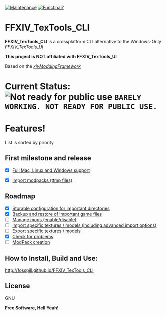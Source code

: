 [![Maintenance](https://img.shields.io/badge/Maintained%3F-yes-green.svg)](https://github.com/fosspill/FFXIV_TexTools_CLI/graphs/commit-activity) [![Functinal?](https://img.shields.io/badge/Functional%3F-yes-success.svg)](#)

# FFXIV_TexTools_CLI


**FFXIV_TexTools_CLI** is a crossplatform CLI alternative to the Windows-Only *FFXIV_TexTools_UI*

**This project is NOT affiliated with FFXIV_TexTools_UI**

Based on the *[xivModdingFramework](https://github.com/liinko/xivModdingFramework)*

# Current Status: ![Not ready for public use](https://placehold.it/15/00ff00/000000?text=+) `BARELY WORKING. NOT READY FOR PUBLIC USE.`

# Features!
List is sorted by priority
## First milestone and release
- [x] [Full Mac, Linux and Windows support](https://github.com/fosspill/FFXIV_TexTools_CLI/issues/1)

- [x] [Import modpacks (ttmp files)](https://github.com/fosspill/FFXIV_TexTools_CLI/issues/2)
 
## Roadmap
- [x] [Storable configuration for important directories](https://github.com/fosspill/FFXIV_TexTools_CLI/issues/3)
- [x] [Backup and restore of important game files](https://github.com/fosspill/FFXIV_TexTools_CLI/issues/4)
- [ ] [Manage mods (enable/disable)](https://github.com/fosspill/FFXIV_TexTools_CLI/issues/27)
- [ ] [Import specific textures / models (including advanced import options)](https://github.com/fosspill/FFXIV_TexTools_CLI/issues/5)
- [ ] [Export specific textures / models](https://github.com/fosspill/FFXIV_TexTools_CLI/issues/6)
- [x] [Check for problems](https://github.com/fosspill/FFXIV_TexTools_CLI/issues/7)
- [ ] [ModPack creation](https://github.com/fosspill/FFXIV_TexTools_CLI/issues/8)

## How to Install, Build and Use:

http://fosspill.github.io/FFXIV_TexTools_CLI



License
----

GNU


**Free Software, Hell Yeah!**
